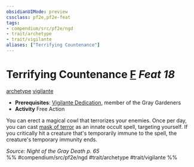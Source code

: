 ```yaml
---
obsidianUIMode: preview
cssclass: pf2e,pf2e-feat
tags:
- compendium/src/pf2e/ngd
- trait/archetype
- trait/vigilante
aliases: ["Terrifying Countenance"]
---
```

# Terrifying Countenance  [F](chapter-9-playing-the-game.md#Actions "Free Action") *Feat 18*  
[archetype](archetype.md "Archetype Feat Trait")  [vigilante](Reference/Rules/Traits/vigilante-apg.md "Vigilante Feat Trait")  

- **Prerequisites**: [Vigilante Dedication](vigilante-dedication-apg.md), member of the Gray Gardeners
- **Activity** Free Action

You can erect a magical cowl that terrorizes your enemies. Once per day, you can cast [mask of terror](mask-of-terror.md) as an innate occult spell, targeting yourself. If you critically hit a creature that's temporarily immune to the spell, the creature's temporary immunity ends.

*Source: Night of the Gray Death p. 65*  
%% #compendium/src/pf2e/ngd #trait/archetype #trait/vigilante %%